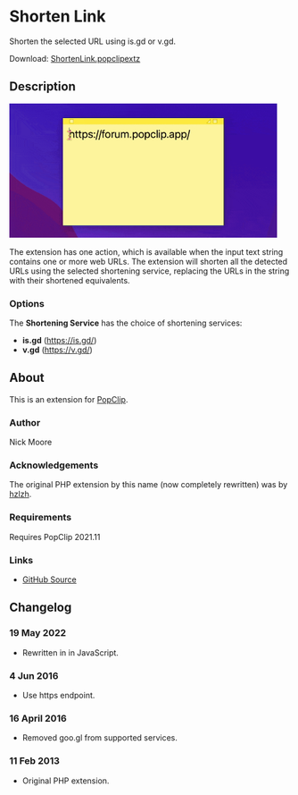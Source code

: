 # Shorten Link

Shorten the selected URL using is.gd or v.gd.

Download: [ShortenLink.popclipextz](https://github.com/pilotmoon/PopClip-Extensions/raw/master/extensions/ShortenLink.popclipextz)

## Description

<img src="https://raw.githubusercontent.com/pilotmoon/PopClip-Extensions/master/source/ShortenLink.popclipext/ShortenLink-demo.gif" width="480px">

The extension has one action, which is available when the input text string contains one or more web URLs. The extension will shorten all the detected URLs using the selected shortening service, replacing the URLs in the string with their shortened equivalents.

### Options

The **Shortening Service** has the choice of shortening services:

* **is.gd** (<https://is.gd/>)
* **v.gd** (<https://v.gd/>)

## About

This is an extension for [PopClip](https://pilotmoon.com/popclip/).

### Author

Nick Moore

### Acknowledgements

The original PHP extension by this name (now completely rewritten) was by [hzlzh](https://github.com/hzlzh/PopClip-Extensions/tree/master/Source/URLShortener.popclipext).

### Requirements

Requires PopClip 2021.11

### Links

<!-- * [Forum Topic](#) -->
* [GitHub Source](https://github.com/pilotmoon/PopClip-Extensions/tree/master/source/ShortenLink.popclipext)
  
## Changelog

### 19 May 2022

* Rewritten in in JavaScript.

### 4 Jun 2016

* Use https endpoint.

### 16 April 2016

* Removed goo.gl from supported services.

### 11 Feb 2013

* Original PHP extension.
